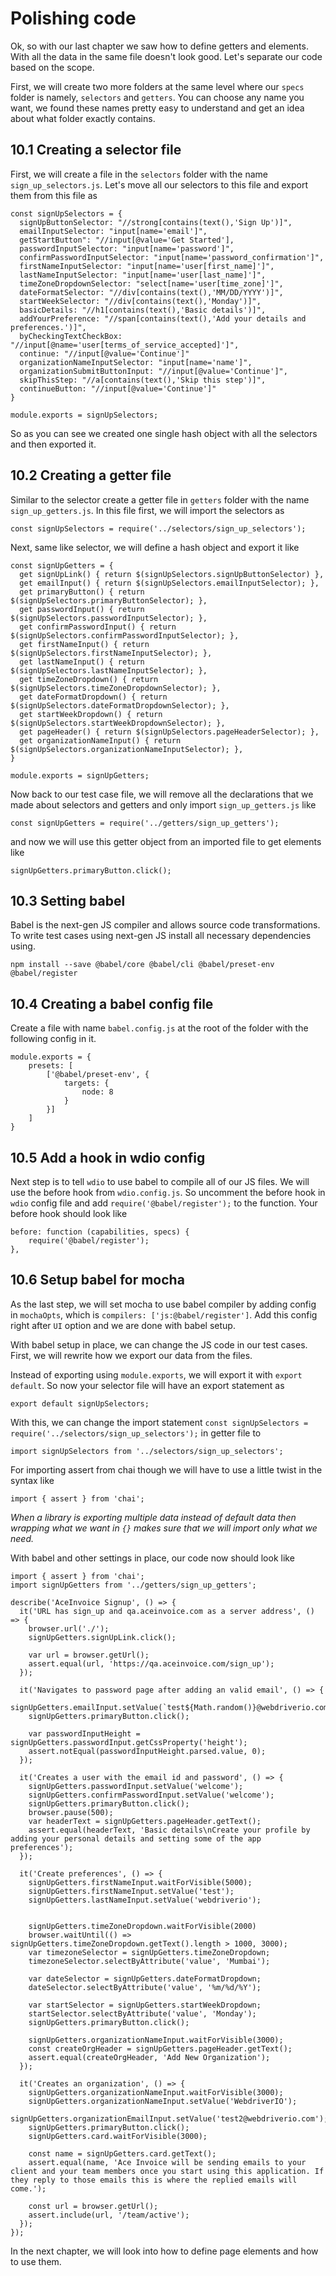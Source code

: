 # Polishing code

Ok, so with our last chapter we saw how to define getters and elements. With all the data in the same file doesn't look good. Let's separate our code based on the scope.

First, we will create two more folders at the same level where our `specs` folder is namely, `selectors` and `getters`. You can choose any name you want, we found these names pretty easy to understand and get an idea about what folder exactly contains.

## 10.1 Creating a selector file

First, we will create a file in the `selectors` folder with the name `sign_up_selectors.js`. Let's move all our selectors to this file and export them from this file as

```
const signUpSelectors = {
  signUpButtonSelector: "//strong[contains(text(),'Sign Up')]",
  emailInputSelector: "input[name='email']",
  getStartButton": "//input[@value='Get Started'],
  passwordInputSelector: "input[name='password']",
  confirmPasswordInputSelector: "input[name='password_confirmation']",
  firstNameInputSelector: "input[name='user[first_name]']",
  lastNameInputSelector: "input[name='user[last_name]']",
  timeZoneDropdownSelector: "select[name='user[time_zone]']",
  dateFormatSelector: "//div[contains(text(),'MM/DD/YYYY')]",
  startWeekSelector: "//div[contains(text(),'Monday')]",
  basicDetails: "//h1[contains(text(),'Basic details')]",
  addYourPreference: "//span[contains(text(),'Add your details and preferences.')]",
  byCheckingTextCheckBox: "//input[@name='user[terms_of_service_accepted]']",
  continue: "//input[@value='Continue']"
  organizationNameInputSelector: "input[name='name']",
  organizationSubmitButtonInput: "//input[@value='Continue']",
  skipThisStep: "//a[contains(text(),'Skip this step')]",
  continueButton: "//input[@value='Continue']"
}

module.exports = signUpSelectors;
```

So as you can see we created one single hash object with all the selectors and then exported it.

## 10.2 Creating a getter file

Similar to the selector create a getter file in `getters` folder with the name `sign_up_getters.js`. In this file first, we will import the selectors as

```
const signUpSelectors = require('../selectors/sign_up_selectors');
```

Next, same like selector, we will define a hash object and export it like

```
const signUpGetters = {
  get signUpLink() { return $(signUpSelectors.signUpButtonSelector) },
  get emailInput() { return $(signUpSelectors.emailInputSelector); },
  get primaryButton() { return $(signUpSelectors.primaryButtonSelector); },
  get passwordInput() { return $(signUpSelectors.passwordInputSelector); },
  get confirmPasswordInput() { return $(signUpSelectors.confirmPasswordInputSelector); },
  get firstNameInput() { return $(signUpSelectors.firstNameInputSelector); },
  get lastNameInput() { return $(signUpSelectors.lastNameInputSelector); },
  get timeZoneDropdown() { return $(signUpSelectors.timeZoneDropdownSelector); },
  get dateFormatDropdown() { return $(signUpSelectors.dateFormatDropdownSelector); },
  get startWeekDropdown() { return $(signUpSelectors.startWeekDropdownSelector); },
  get pageHeader() { return $(signUpSelectors.pageHeaderSelector); },
  get organizationNameInput() { return $(signUpSelectors.organizationNameInputSelector); },
}

module.exports = signUpGetters;
```

Now back to our test case file, we will remove all the declarations that we made about selectors and getters and only import `sign_up_getters.js` like

```
const signUpGetters = require('../getters/sign_up_getters');
```

and now we will use this getter object from an imported file to get elements like

```
signUpGetters.primaryButton.click();
```

## 10.3 Setting babel

Babel is the next-gen JS compiler and allows source code transformations. To write test cases using next-gen JS install all necessary dependencies using.

```
npm install --save @babel/core @babel/cli @babel/preset-env @babel/register
```

## 10.4 Creating a babel config file

Create a file with name `babel.config.js` at the root of the folder with the following config in it.

```
module.exports = {
    presets: [
        ['@babel/preset-env', {
            targets: {
                node: 8
            }
        }]
    ]
}
```

## 10.5 Add a hook in wdio config

Next step is to tell `wdio` to use babel to compile all of our JS files. We will use the before hook from `wdio.config.js`. So uncomment the before hook in `wdio` config file and add `require('@babel/register');` to the function. Your before hook should look like

```
before: function (capabilities, specs) {
    require('@babel/register');
},
```

## 10.6 Setup babel for mocha

As the last step, we will set mocha to use babel compiler by adding config in `mochaOpts`, which is `compilers: ['js:@babel/register']`. Add this config right after `UI` option and we are done with babel setup.

With babel setup in place, we can change the JS code in our test cases. First, we will rewrite how we export our data from the files.

Instead of exporting using `module.exports`, we will export it with `export default`. So now your selector file will have an export statement as

```
export default signUpSelectors;
```

With this, we can change the import statement `const signUpSelectors = require('../selectors/sign_up_selectors');` in getter file to

```
import signUpSelectors from '../selectors/sign_up_selectors';
```

For importing assert from chai though we will have to use a little twist in the syntax like

```
import { assert } from 'chai';
```

_When a library is exporting multiple data instead of default data then wrapping what we want in `{}` makes sure that we will import only what we need._

With babel and other settings in place, our code now should look like

```
import { assert } from 'chai';
import signUpGetters from '../getters/sign_up_getters';

describe('AceInvoice Signup', () => {
  it('URL has sign_up and qa.aceinvoice.com as a server address', () => {
    browser.url('./');
    signUpGetters.signUpLink.click();

    var url = browser.getUrl();
    assert.equal(url, 'https://qa.aceinvoice.com/sign_up');
  });

  it('Navigates to password page after adding an valid email', () => {
    signUpGetters.emailInput.setValue(`test${Math.random()}@webdriverio.com`);
    signUpGetters.primaryButton.click();

    var passwordInputHeight = signUpGetters.passwordInput.getCssProperty('height');
    assert.notEqual(passwordInputHeight.parsed.value, 0);
  });

  it('Creates a user with the email id and password', () => {
    signUpGetters.passwordInput.setValue('welcome');
    signUpGetters.confirmPasswordInput.setValue('welcome');
    signUpGetters.primaryButton.click();
    browser.pause(500);
    var headerText = signUpGetters.pageHeader.getText();
    assert.equal(headerText, 'Basic details\nCreate your profile by adding your personal details and setting some of the app preferences');
  });

  it('Create preferences', () => {
    signUpGetters.firstNameInput.waitForVisible(5000);
    signUpGetters.firstNameInput.setValue('test');
    signUpGetters.lastNameInput.setValue('webdriverio');


    signUpGetters.timeZoneDropdown.waitForVisible(2000)
    browser.waitUntil(() => signUpGetters.timeZoneDropdown.getText().length > 1000, 3000);
    var timezoneSelector = signUpGetters.timeZoneDropdown;
    timezoneSelector.selectByAttribute('value', 'Mumbai');

    var dateSelector = signUpGetters.dateFormatDropdown;
    dateSelector.selectByAttribute('value', '%m/%d/%Y');

    var startSelector = signUpGetters.startWeekDropdown;
    startSelector.selectByAttribute('value', 'Monday');
    signUpGetters.primaryButton.click();

    signUpGetters.organizationNameInput.waitForVisible(3000);
    const createOrgHeader = signUpGetters.pageHeader.getText();
    assert.equal(createOrgHeader, 'Add New Organization');
  });

  it('Creates an organization', () => {
    signUpGetters.organizationNameInput.waitForVisible(3000);
    signUpGetters.organizationNameInput.setValue('WebdriverIO');
    signUpGetters.organizationEmailInput.setValue('test2@webdriverio.com');
    signUpGetters.primaryButton.click();
    signUpGetters.card.waitForVisible(3000);

    const name = signUpGetters.card.getText();
    assert.equal(name, 'Ace Invoice will be sending emails to your client and your team members once you start using this application. If they reply to those emails this is where the replied emails will come.');

    const url = browser.getUrl();
    assert.include(url, '/team/active');
  });
});
```

In the next chapter, we will look into how to define page elements and how to use them.
